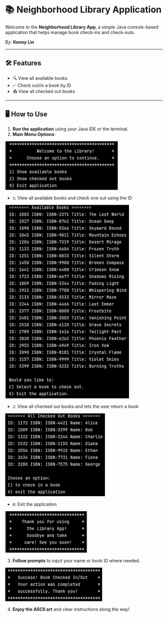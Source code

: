 # 📚 Neighborhood Library Application

Welcome to the **Neighborhood Library App**, a simple Java console-based 
application that helps manage book check-ins and check-outs.

By: **Kenny Lin**

---

## 🛠 Features

- 🔍 View all available books
- ✅ Check out/in a book by ID
- 📤 View all checked out books

---

## 🖥 How to Use

1. **Run the application** using your Java IDE or the terminal.
2. **Main Menu Options**:

![img.png](img.png)

- `1`: View all available books and check one out using the ID

![img_1.png](img_1.png)

- `2`: View all checked out books and lets the user return a book

![img_2.png](img_2.png)

- `0`: Exit the application

![img_3.png](img_3.png)

3. **Follow prompts** to input your name or book ID where needed.

![img_4.png](img_4.png)

4. **Enjoy the ASCII art** and clear instructions along the way!
